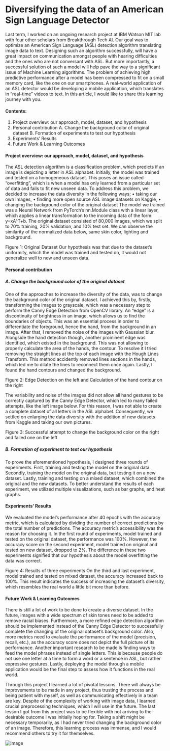# Diversifying the data of an American Sign Language Detector

Last term, I worked on an ongoing research project at IBM Watson MIT lab with four other scholars from Breakthrough Tech AI. Our goal was to optimize an American Sign Language (ASL) detection algorithm translating image data to text. Designing such an algorithm successfully, will have a great impact on communication amongst people with hearing difficulties and the ones who are not conversant with ASL. But more importantly, a successful solution of such a model will help pave the way to a significant issue of Machine Learning algorithms. The problem of achieving high predictive performance after a model has been compressed to fit on a small memory card, like the one on our smartphones. A real-world application of an ASL detector would be developing a mobile application, which translates in “real-time” videos to text.
In this article, I would like to share this learning journey with you. 
#### Contents: 
1)	Project overview: our approach, model, dataset, and hypothesis 
2)	Personal contribution
A.	Change the background color of original dataset
B.	Formation of experiments to test our hypothesis
3)	Experiments’ Results
4)	Future Work & Learning Outcomes
#### Project overview: our approach, model, dataset, and hypothesis 
The ASL detection algorithm is a classification problem, which predicts if an image is depicting a letter in ASL alphabet. Initially, the model was trained and tested on a homogeneous dataset. This poses an issue called “overfitting”, which is when a model has only learned from a particular set of data and fails to fit new unseen data. To address this problem, we decided to increase the data diversity in the following ways; 
•	taking our own images, 
•	finding more open source ASL image datasets on Kaggle, 
•	changing the background color of the original dataset
The model we trained was a Neural Network from PyTorch’s nn.Module class with a linear layer, which applies a linear transformation to the incoming data of the form:  y=xA^T+b. 
The original dataset consisted of 80,000 images, which we split to 70% training, 20% validation, and 10% test set. We can observe the similarity of the normalized data below, same skin color, lighting and background.  
 
Figure 1: Original Dataset
Our hypothesis was that due to the dataset’s uniformity, which the model was trained and tested on, it would not generalize well to new and unseen data.
#### Personal contribution
##### A.  Change the background color of the original dataset
One of the approaches to increase the diversity of the data, was to change the background color of the original dataset. I achieved this by, firstly, transforming the images to grayscale, which was a necessary step to perform the Canny Edge Detection from OpenCV library. An “edge” is a discontinuity of brightness in an image, which allows us to find the boundaries of objects. This was an essential process in order to differentiate the foreground, hence the hand, from the background in an image. After that, I removed the noise of the images with Gaussian blur. Alongside the hand detection though, another prominent edge was identified, which existed in the background. This was not allowing to properly calculate the area of the hands, the contour. To resolve it I tried removing the straight lines at the top of each image with the Hough Lines Transform. This method accidently removed lines sections in the hands, which led me to dilate the lines to reconnect them once again. Lastly, I found the hand contours and changed the background.     
  
Figure 2: Edge Detection on the left and Calculation of the hand contour on the right 

The variability and noise of the images did not allow all hand gestures to be correctly captured by the Canny Edge Detector, which led to many failed attempts, like the left image below. For this reason, I was not able to create a complete dataset of all letters in the ASL alphabet. Consequently, we settled on enlarging the data diversity with the addition of new datasets from Kaggle and taking our own pictures.
            
Figure 3: Successful attempt to change the background color on the right and failed one on the left
##### B.  Formation of experiment to test our hypothesis 
To prove the aforementioned hypothesis, I designed three rounds of experiments. First, training and testing the model on the original data. Secondly, training the model on the original data, but testing it on a new dataset. Lastly, training and testing on a mixed dataset, which combined the original and the new datasets. To better understand the results of each experiment, we utilized multiple visualizations, such as bar graphs, and heat graphs.    
#### Experiments’ Results
We evaluated the model’s performance after 40 epochs with the accuracy metric, which is calculated by dividing the number of correct predictions by the total number of predictions. The accuracy metric’s accessibility was the reason for choosing it. In the first round of experiments, model trained and tested on the original dataset, the performance was 100%. However, the accuracy score on the second experiment, model trained on original and tested on new dataset, dropped to 2%. The difference in these two experiments signified that our hypothesis about the model overfitting the data was correct.  
 
Figure 4: Results of three experiments
On the third and last experiment, model trained and tested on mixed dataset, the accuracy increased back to 100%. This result indicates the success of increasing the dataset’s diversity, which resembles the real world a little bit more than before. 

#### Future Work & Learning Outcomes
There is still a lot of work to be done to create a diverse dataset. In the future, images with a wide spectrum of skin tones need to be added to remove racial biases. Furthermore, a more refined edge detection algorithm should be implemented instead of the Canny Edge Detector to successfully complete the changing of the original dataset’s background color. Also, more metrics need to evaluate the performance of the model (precision, recall, etc.), as the accuracy score does not depict the full picture of its performance. Another important research to be made is finding ways to feed the model phrases instead of single letters. This is because people do not use one letter at a time to form a word or a sentence in ASL, but rather expressive gestures. Lastly, deploying the model through a mobile application would be the final step to assess how it functions in the real world.   

Through this project I learned a lot of pivotal lessons. There will always be improvements to be made in any project, thus trusting the process and being patient with myself, as well as communicating effectively in a team are key. Despite of the complexity of working with image data, I learned crucial preprocessing techniques, which I will use in the future. The last lesson I got from this project was to be flexible with not arriving to the desirable outcome I was initially hoping for. Taking a shift might be necessary temporarily, as I had never tried changing the background color of an image. Therefore, this learning process was immense, and I would recommend others to try it for themselves. 








![image](https://user-images.githubusercontent.com/70606645/218502795-d60d5ca7-1ca4-4bd9-89c3-e246d4282b64.png)
